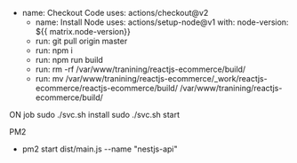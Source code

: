 - name: Checkout Code
  uses: actions/checkout@v2
  - name: Install Node
  uses: actions/setup-node@v1
  with:
  node-version: ${{ matrix.node-version}}
  - run: git pull origin master
  - run: npm i
  - run: npm run build
  - run: rm -rf /var/www/tranining/reactjs-ecommerce/build/
  - run: mv /var/www/tranining/reactjs-ecommerce/_work/reactjs-ecommerce/reactjs-ecommerce/build/ /var/www/tranining/reactjs-ecommerce/build/


ON job
sudo ./svc.sh install
sudo ./svc.sh start


PM2
- pm2 start dist/main.js --name "nestjs-api"
